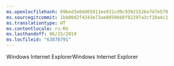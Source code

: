 ```yaml
---
ms.openlocfilehash: 69bed3e0dd65911ee931cd9c9392152be7d7e570
ms.sourcegitcommit: 1bb00d2f4343e73ae8d58668f02297a3cf10a4c1
ms.translationtype: HT
ms.contentlocale: ru-RU
ms.lasthandoff: 06/15/2019
ms.locfileid: "63878791"
---
```

<span data-ttu-id="f4ad7-101">Windows Internet Explorer</span><span class="sxs-lookup"><span data-stu-id="f4ad7-101">Windows Internet Explorer</span></span>